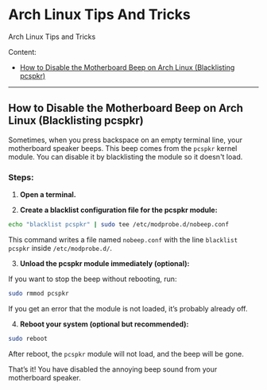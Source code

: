# Arch Linux Tips And Tricks

Arch Linux Tips and Tricks

Content:
* [How to Disable the Motherboard Beep on Arch Linux (Blacklisting pcspkr)](#how-to-disable-the-motherboard-beep-on-arch-linux-blacklisting-pcspkr)

---

## How to Disable the Motherboard Beep on Arch Linux (Blacklisting pcspkr)

Sometimes, when you press backspace on an empty terminal line, your motherboard speaker beeps. This beep comes from the `pcspkr` kernel module. You can disable it by blacklisting the module so it doesn't load.

### Steps:

1. **Open a terminal.**

2. **Create a blacklist configuration file for the pcspkr module:**

```bash
echo "blacklist pcspkr" | sudo tee /etc/modprobe.d/nobeep.conf
```

This command writes a file named `nobeep.conf` with the line `blacklist pcspkr` inside `/etc/modprobe.d/`.

3. **Unload the pcspkr module immediately (optional):**

If you want to stop the beep without rebooting, run:

```bash
sudo rmmod pcspkr
```

If you get an error that the module is not loaded, it’s probably already off.

4. **Reboot your system (optional but recommended):**

```bash
sudo reboot
```

After reboot, the `pcspkr` module will not load, and the beep will be gone.

That’s it! You have disabled the annoying beep sound from your motherboard speaker.

